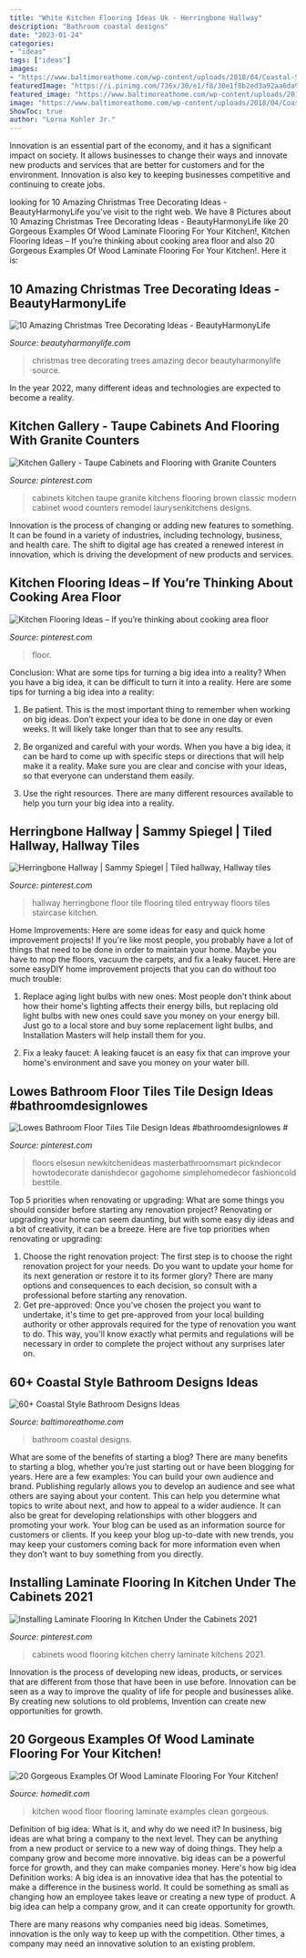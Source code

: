 ```yaml
---
title: "White Kitchen Flooring Ideas Uk - Herringbone Hallway"
description: "Bathroom coastal designs"
date: "2023-01-24"
categories:
- "ideas"
tags: ["ideas"]
images:
- "https://www.baltimoreathome.com/wp-content/uploads/2018/04/Coastal-Style-Bathroom-Designs-Ideas-53.jpg"
featuredImage: "https://i.pinimg.com/736x/30/e1/f8/30e1f8b2ed3a92aa6da9199127dc4e07.jpg"
featured_image: "https://www.baltimoreathome.com/wp-content/uploads/2018/04/Coastal-Style-Bathroom-Designs-Ideas-53.jpg"
image: "https://www.baltimoreathome.com/wp-content/uploads/2018/04/Coastal-Style-Bathroom-Designs-Ideas-53.jpg"
ShowToc: true
author: "Lorna Kohler Jr."
---
```



Innovation is an essential part of the economy, and it has a significant impact on society. It allows businesses to change their ways and innovate new products and services that are better for customers and for the environment. Innovation is also key to keeping businesses competitive and continuing to create jobs.

	

		
looking for 10 Amazing Christmas Tree Decorating Ideas - BeautyHarmonyLife you've visit to the right web. We have 8 Pictures about 10 Amazing Christmas Tree Decorating Ideas - BeautyHarmonyLife like 20 Gorgeous Examples Of Wood Laminate Flooring For Your Kitchen!, Kitchen Flooring Ideas – If you’re thinking about cooking area floor and also 20 Gorgeous Examples Of Wood Laminate Flooring For Your Kitchen!. Here it is:
		
    
## 10 Amazing Christmas Tree Decorating Ideas - BeautyHarmonyLife

<img loading=lazy src="https://beautyharmonylife.com/wp-content/uploads/2013/11/Beautiful-Christmas-Trees-Decor-682x1024.jpg" onerror="this.onerror=null;this.src='https://tse3.mm.bing.net/th?id=OIP.MuvSkv6kU9gDAeGzs2q9LgHaLH&amp;pid=15.1';" alt="10 Amazing Christmas Tree Decorating Ideas - BeautyHarmonyLife">

_Source: beautyharmonylife.com_

>christmas tree decorating trees amazing decor beautyharmonylife source. 

	

In the year 2022, many different ideas and technologies are expected to become a reality.

    
## Kitchen Gallery - Taupe Cabinets And Flooring With Granite Counters

<img loading=lazy src="https://i.pinimg.com/736x/30/e1/f8/30e1f8b2ed3a92aa6da9199127dc4e07.jpg" onerror="this.onerror=null;this.src='https://tse1.mm.bing.net/th?id=OIP._PiKsgJT9iQvVORLe3AT3gHaJ3&amp;pid=15.1';" alt="Kitchen Gallery - Taupe Cabinets and Flooring with Granite Counters">

_Source: pinterest.com_

>cabinets kitchen taupe granite kitchens flooring brown classic modern cabinet wood counters remodel laurysenkitchens designs. 

	

Innovation is the process of changing or adding new features to something. It can be found in a variety of industries, including technology, business, and health care. The shift to digital age has created a renewed interest in innovation, which is driving the development of new products and services.

    
## Kitchen Flooring Ideas – If You’re Thinking About Cooking Area Floor

<img loading=lazy src="https://i.pinimg.com/736x/0f/a0/ca/0fa0ca7473e080c618ac3bfff1b2fd97.jpg" onerror="this.onerror=null;this.src='https://tse1.mm.bing.net/th?id=OIP.sf9vD9MsQj4ssDvUElYpHwHaLH&amp;pid=15.1';" alt="Kitchen Flooring Ideas – If you’re thinking about cooking area floor">

_Source: pinterest.com_

>floor. 

	

Conclusion: What are some tips for turning a big idea into a reality?
When you have a big idea, it can be difficult to turn it into a reality. Here are some tips for turning a big idea into a reality:
1. Be patient. This is the most important thing to remember when working on big ideas. Don’t expect your idea to be done in one day or even weeks. It will likely take longer than that to see any results.

2. Be organized and careful with your words. When you have a big idea, it can be hard to come up with specific steps or directions that will help make it a reality. Make sure you are clear and concise with your ideas, so that everyone can understand them easily.

3. Use the right resources. There are many different resources available to help you turn your big idea into a reality.

    
## Herringbone Hallway | Sammy Spiegel | Tiled Hallway, Hallway Tiles

<img loading=lazy src="https://i.pinimg.com/736x/4a/d4/65/4ad465dd2c565ca7aef508791a99478b.jpg" onerror="this.onerror=null;this.src='https://tse4.mm.bing.net/th?id=OIP.zRJ45YEUAKfyqgjmcQWAQQHaJ3&amp;pid=15.1';" alt="Herringbone Hallway | Sammy Spiegel | Tiled hallway, Hallway tiles">

_Source: pinterest.com_

>hallway herringbone floor tile flooring tiled entryway floors tiles staircase kitchen. 

	

Home Improvements: Here are some ideas for easy and quick home improvement projects!
If you're like most people, you probably have a lot of things that need to be done in order to maintain your home. Maybe you have to mop the floors, vacuum the carpets, and fix a leaky faucet. Here are some easyDIY home improvement projects that you can do without too much trouble:
1. Replace aging light bulbs with new ones: Most people don't think about how their home's lighting affects their energy bills, but replacing old light bulbs with new ones could save you money on your energy bill. Just go to a local store and buy some replacement light bulbs, and Installation Masters will help install them for you.

2. Fix a leaky faucet: A leaking faucet is an easy fix that can improve your home's environment and save you money on your water bill.

    
## Lowes Bathroom Floor Tiles Tile Design Ideas #bathroomdesignlowes #

<img loading=lazy src="https://i.pinimg.com/736x/ff/8a/3f/ff8a3f568538ffac5f812e18a238c48d.jpg" onerror="this.onerror=null;this.src='https://tse2.mm.bing.net/th?id=OIP.uopzWvSEVQrqAVIoVXYkuQHaLH&amp;pid=15.1';" alt="Lowes Bathroom Floor Tiles Tile Design Ideas #bathroomdesignlowes #">

_Source: pinterest.com_

>floors elsesun newkitchenideas masterbathroomsmart pickndecor howtodecorate danishdecor gagohome simplehomedecor fashioncold besttile. 

	

Top 5 priorities when renovating or upgrading: What are some things you should consider before starting any renovation project?
Renovating or upgrading your home can seem daunting, but with some easy diy ideas and a bit of creativity, it can be a breeze. Here are five top priorities when renovating or upgrading: 
1. Choose the right renovation project: The first step is to choose the right renovation project for your needs. Do you want to update your home for its next generation or restore it to its former glory? There are many options and consequences to each decision, so consult with a professional before starting any renovation. 
2. Get pre-approved: Once you've chosen the project you want to undertake, it's time to get pre-approved from your local building authority or other approvals required for the type of renovation you want to do. This way, you'll know exactly what permits and regulations will be necessary in order to complete the project without any surprises later on.

    
## 60+ Coastal Style Bathroom Designs Ideas

<img loading=lazy src="https://www.baltimoreathome.com/wp-content/uploads/2018/04/Coastal-Style-Bathroom-Designs-Ideas-53.jpg" onerror="this.onerror=null;this.src='https://tse1.mm.bing.net/th?id=OIP.g5eRUUottzgqnldnuw2T7gHaLA&amp;pid=15.1';" alt="60+ Coastal Style Bathroom Designs Ideas">

_Source: baltimoreathome.com_

>bathroom coastal designs. 

	

What are some of the benefits of starting a blog?
There are many benefits to starting a blog, whether you’re just starting out or have been blogging for years. Here are a few examples: 
You can build your own audience and brand. 
Publishing regularly allows you to develop an audience and see what others are saying about your content. This can help you determine what topics to write about next, and how to appeal to a wider audience. 
It can also be great for developing relationships with other bloggers and promoting your work. 
Your blog can be used as an information source for customers or clients. If you keep your blog up-to-date with new trends, you may keep your customers coming back for more information even when they don’t want to buy something from you directly.

    
## Installing Laminate Flooring In Kitchen Under The Cabinets 2021

<img loading=lazy src="https://i.pinimg.com/736x/30/fd/6d/30fd6db788656d95ba9ff386eb0a3bd6.jpg" onerror="this.onerror=null;this.src='https://tse2.mm.bing.net/th?id=OIP.w16BzRIsdmM-R40HMvhXKAHaJ3&amp;pid=15.1';" alt="Installing Laminate Flooring In Kitchen Under the Cabinets 2021">

_Source: pinterest.com_

>cabinets wood flooring kitchen cherry laminate kitchens 2021. 

	

Innovation is the process of developing new ideas, products, or services that are different from those that have been in use before. Innovation can be seen as a way to improve the quality of life for people and businesses alike. By creating new solutions to old problems, Invention can create new opportunities for growth.

    
## 20 Gorgeous Examples Of Wood Laminate Flooring For Your Kitchen!

<img loading=lazy src="https://cdn.homedit.com/wp-content/uploads/2016/06/Clean-white-kitchen-design-with-wood-floor.jpg" onerror="this.onerror=null;this.src='https://tse2.mm.bing.net/th?id=OIP.2F6hA7gMJO3zJdzJYVLeYwHaLH&amp;pid=15.1';" alt="20 Gorgeous Examples Of Wood Laminate Flooring For Your Kitchen!">

_Source: homedit.com_

>kitchen wood floor flooring laminate examples clean gorgeous. 

	

Definition of big idea: What is it, and why do we need it?
In business, big ideas are what bring a company to the next level. They can be anything from a new product or service to a new way of doing things. They help a company grow and become more innovative. big ideas can be a powerful force for growth, and they can make companies money.
Here's how big idea Definition works: 
A big idea is an innovative idea that has the potential to make a difference in the business world. It could be something as small as changing how an employee takes leave or creating a new type of product. A big idea can help a company grow, and it can create opportunity for growth. 

There are many reasons why companies need big ideas. Sometimes, innovation is the only way to keep up with the competition. Other times, a company may need an innovative solution to an existing problem.


